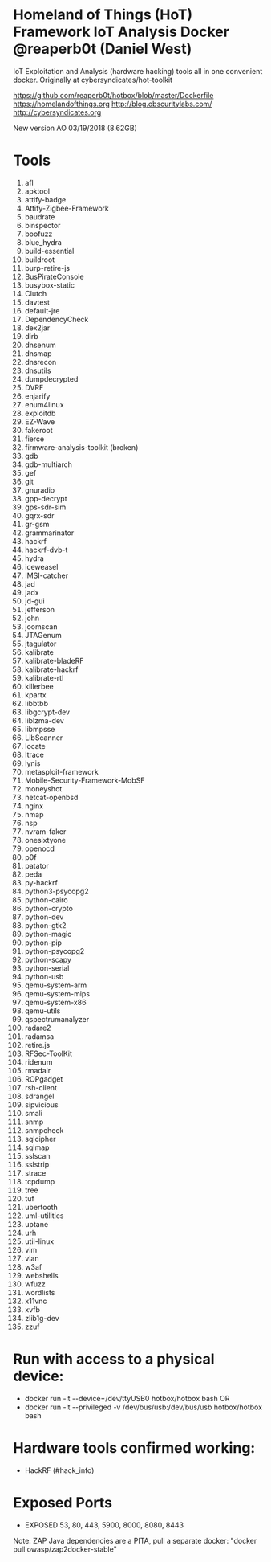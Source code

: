 # Homeland of Things (HoT) Framework IoT Analysis Docker @reaperb0t (Daniel West)

IoT Exploitation and Analysis (hardware hacking) tools all in one convenient docker. Originally at cybersyndicates/hot-toolkit

https://github.com/reaperb0t/hotbox/blob/master/Dockerfile
https://homelandofthings.org
http://blog.obscuritylabs.com/
http://cybersyndicates.org

New version AO 03/19/2018 (8.62GB)

# Tools

1. afl
2. apktool
3. attify-badge
4. Attify-Zigbee-Framework
5. baudrate
6. binspector
7. boofuzz
8. blue_hydra
9. build-essential
10. buildroot
11. burp-retire-js
12. BusPirateConsole
13. busybox-static
14. Clutch
15. davtest
16. default-jre
17. DependencyCheck
18. dex2jar
19. dirb
20. dnsenum
21. dnsmap
22. dnsrecon
23. dnsutils
24. dumpdecrypted
25. DVRF
26. enjarify
27. enum4linux
28. exploitdb
29. EZ-Wave
30. fakeroot
31. fierce
32. firmware-analysis-toolkit (broken)
33. gdb
34. gdb-multiarch
35. gef
36. git
37. gnuradio
38. gpp-decrypt
39. gps-sdr-sim
40. gqrx-sdr
41. gr-gsm
42. grammarinator
43. hackrf
44. hackrf-dvb-t
45. hydra
46. iceweasel
47. IMSI-catcher
48. jad
49. jadx
50. jd-gui
51. jefferson
52. john
53. joomscan
54. JTAGenum
55. jtagulator
56. kalibrate
57. kalibrate-bladeRF
58. kalibrate-hackrf
59. kalibrate-rtl
60. killerbee
61. kpartx
62. libbtbb
63. libgcrypt-dev
64. liblzma-dev
65. libmpsse
66. LibScanner
67. locate
68. ltrace
69. lynis
70. metasploit-framework
71. Mobile-Security-Framework-MobSF
72. moneyshot
73. netcat-openbsd
74. nginx
75. nmap
76. nsp
77. nvram-faker
78. onesixtyone
79. openocd
80. p0f
81. patator
82. peda
83. py-hackrf
84. python3-psycopg2
85. python-cairo
86. python-crypto
87. python-dev
88. python-gtk2
89. python-magic
90. python-pip
91. python-psycopg2
92. python-scapy
93. python-serial
94. python-usb
95. qemu-system-arm
96. qemu-system-mips
97. qemu-system-x86
98. qemu-utils
99. qspectrumanalyzer
100. radare2
101. radamsa
102. retire.js
103. RFSec-ToolKit
104. ridenum
105. rmadair
106. ROPgadget
107. rsh-client
108. sdrangel
109. sipvicious
110. smali
111. snmp
112. snmpcheck
113. sqlcipher
114. sqlmap
115. sslscan
116. sslstrip
117. strace
118. tcpdump
119. tree
120. tuf
121. ubertooth
122. uml-utilities
123. uptane
124. urh
125. util-linux
126. vim
127. vlan
128. w3af
129. webshells
130. wfuzz
131. wordlists
132. x11vnc
133. xvfb
134. zlib1g-dev
135. zzuf

# Run with access to a physical device:
* docker run -it --device=/dev/ttyUSB0 hotbox/hotbox bash
OR
* docker run -it --privileged -v /dev/bus/usb:/dev/bus/usb hotbox/hotbox bash

# Hardware tools confirmed working:
* HackRF (#hack_info)

# Exposed Ports
* EXPOSED 53, 80, 443, 5900, 8000, 8080, 8443

Note: ZAP Java dependencies are a PITA, pull a separate docker: "docker pull owasp/zap2docker-stable"
